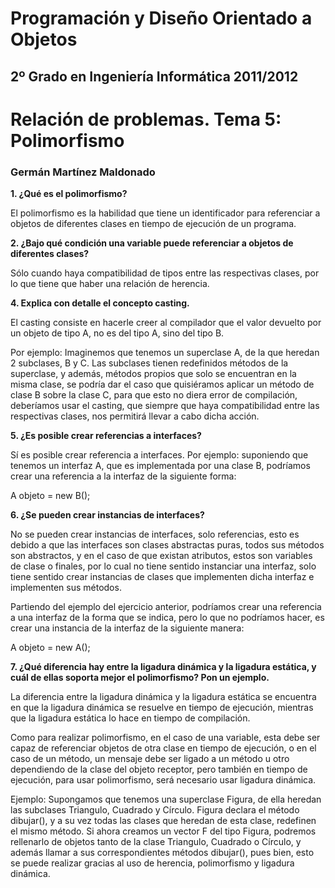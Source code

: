 Programación y Diseño Orientado a Objetos
=========================================
2º Grado en Ingeniería Informática 2011/2012
--------------------------------------------


# Relación de problemas. Tema 5: Polimorfismo
### Germán Martínez Maldonado

**1. ¿Qué es el polimorfismo?**

El polimorfismo es la habilidad que tiene un identificador para referenciar a objetos de diferentes clases en tiempo de ejecución de un programa.

**2. ¿Bajo qué condición una variable puede referenciar a objetos de diferentes clases?**

Sólo cuando haya compatibilidad de tipos entre las respectivas clases, por lo que tiene que haber una relación de herencia.

**4. Explica con detalle el concepto casting.**

El casting consiste en hacerle creer al compilador que el valor devuelto por un objeto de tipo A, no es del tipo A, sino del tipo B.

Por ejemplo: Imaginemos que tenemos un superclase A, de la que heredan 2  subclases, B y C. Las subclases tienen redefinidos métodos de la superclase, y además, métodos propios que solo se encuentran en la misma clase, se podría dar el caso que quisiéramos aplicar un método de clase B sobre la clase C, para que esto no diera error de compilación, deberíamos usar el casting, que siempre que haya compatibilidad entre las respectivas clases, nos permitirá llevar a cabo dicha acción.

**5. ¿Es posible crear referencias a interfaces?**

Sí es posible crear referencia a interfaces. Por ejemplo: suponiendo que tenemos un interfaz A, que es implementada por una clase B, podríamos crear una referencia a la interfaz de la siguiente forma:

A objeto = new B();

**6. ¿Se pueden crear instancias de interfaces?**

No se pueden crear instancias de interfaces, solo referencias, esto es debido a que las interfaces son clases abstractas puras, todos sus métodos son abstractos, y en el caso de que existan atributos, estos son variables de clase o finales, por lo cual no tiene sentido instanciar una interfaz, solo tiene sentido crear instancias de clases que implementen dicha interfaz e implementen sus métodos.

Partiendo del ejemplo del ejercicio anterior, podríamos crear una referencia a una interfaz de la forma que se indica, pero lo que no podríamos hacer, es crear una instancia de la interfaz de la siguiente manera:

A objeto = new A();

**7. ¿Qué diferencia hay entre la ligadura dinámica y la ligadura estática, y cuál de ellas soporta mejor el polimorfismo? Pon un ejemplo.**

La diferencia entre la ligadura dinámica y la ligadura estática se encuentra en que la ligadura dinámica se resuelve en tiempo de ejecución, mientras que la ligadura estática lo hace en tiempo de compilación.

Como para realizar polimorfismo, en el caso de una variable, esta debe ser capaz de referenciar objetos de otra clase en tiempo de ejecución, o en el caso de un método, un mensaje debe ser ligado a un método u otro dependiendo de la clase del objeto receptor, pero también en tiempo de ejecución, para usar polimorfismo, será necesario usar ligadura dinámica.

Ejemplo:
Supongamos que tenemos una superclase Figura, de ella heredan las subclases Triangulo, Cuadrado y Círculo. Figura declara el método dibujar(), y a su vez todas las clases que heredan de esta clase, redefinen el mismo método. Si ahora creamos un vector F del tipo Figura, podremos rellenarlo de objetos tanto de la clase Triangulo, Cuadrado o Círculo, y además llamar a sus correspondientes métodos dibujar(), pues bien, esto se puede realizar gracias al uso de herencia, polimorfismo y ligadura dinámica.
